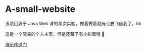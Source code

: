 # A-small-website
该项目源于 Java Web 课的某次实验，做着做着就有点放飞自我了，hh

这是一个简易的个人主页，但是还藏了有小彩蛋哦 🙂

[演示传送门](https://ga1axyz.github.io/A-small-website/)
